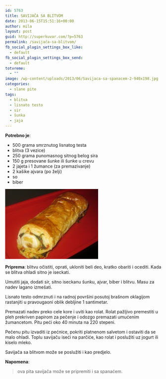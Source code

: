 ```yaml
---
id: 5763
title: SAVIJAČA SA BLITVOM
date: 2013-06-15T15:51:16+00:00
author: mila
layout: post
guid: http://superkuvar.com/?p=5763
permalink: /savijača-sa-blitvom/
fb_social_plugin_settings_box_like:
  - default
fb_social_plugin_settings_box_send:
  - default
totvreme:
  - ""
image: /wp-content/uploads/2013/06/Savijaca-sa-spanacem-2-940x198.jpg
categories:
  - slane pite
tags:
  - blitva
  - lisnato testo
  - sir
  - šunka
  - jaja
---
```

**Potrebno je**:

  * 500 grama smrznutog lisnatog testa
  * blitva (3 vezice)
  * 250 grama punomasnog sitnog belog sira
  * 150 g presovane šunke ili šunke u crevu
  * 2 jajeta i 1 žumance (za premazivanje)
  * 2 kašike ajvara (po želji)
  * so
  * biber

<img class="alignnone size-medium wp-image-5764" src="/wp-content/uploads/2013/06/Savijaca-sa-spanacem-2-300x225.jpg" alt="Savijaca sa spanacem (2)" width="300" height="225" /> 

**Priprema**: blitvu očistiti, oprati, ukloniti beli deo, kratko obariti i ocediti. Kada se blitva ohladi sitno je iseckati.

Umutiti jaja, dodati sir, sitno iseckanu šunku, ajvar, biber i blitvu. Masu za nadev lagano izmešati.

Lisnato testo odmrznuti i na radnoj površini posutoj brašnom oklagijom rastanjiti u pravougaoni oblik debljine 1 santimetar.

Premazati nadev preko cele kore i uviti kao rolat. Rolat pažljivo premestiti u pleh prekriven papirom za pečenje i odozgo premazati umućenim žumancetom. Pitu peći oko 40 minuta na 220 stepeni.

Pečenu pitu izvaditi iz pećnice, pokriti platnenom salvetom i ostaviti da se malo ohladi. Toplu savijaču iseći na parčiće, kao rolat i poslužiti uz jogurt ili kiselo mleko.

Savijača sa blitvom može se poslužiti i kao predjelo.

**Napomena**: 
> ova pita savijača može se pripremiti i sa spanaćem.